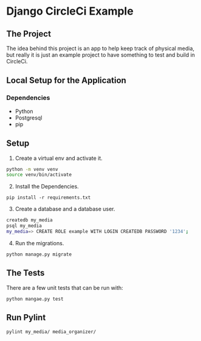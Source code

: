 # Django CircleCi Example

## The Project
The idea behind this project is an app to help keep track of physical media, but really it is just an example project to have something to test and build in CircleCi.

## Local Setup for the Application

### Dependencies

- Python
- Postgresql
- pip

## Setup

1. Create a virtual env and activate it.

```bash
python -m venv venv
source venv/bin/activate
```

2. Install the Dependencies.

`pip install -r requirements.txt`

3. Create a database and a database user.
```bash
createdb my_media
psql my_media
my_media=> CREATE ROLE example WITH LOGIN CREATEDB PASSWORD '1234';
```

4. Run the migrations.

`python manage.py migrate`

## The Tests
There are a few unit tests that can be run with:

`python mangae.py test`

## Run Pylint

`pylint my_media/ media_organizer/`
